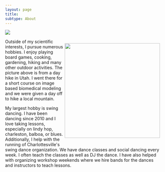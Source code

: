 ```yaml
---
layout: page
title:
subtype: About
---
```


<p><img src="{{ site.baseurl }}images/Kyle_mountains.png"></p> 

<p style="float: right;"><img class="margined" src="{{ site.baseurl }}images/Kyle_dancing2.jpg" width="310px"></p> 

Outside of my scientific interests, I pursue numerous hobbies.
I enjoy playing board games, cooking, gardening, hiking and many other outdoor activities.
The picture above is from a day hike in Utah. 
I went there for a short course on image based biomedical modeling and we were given a day off to hike a local mountain.


My largest hobby is swing dancing.
I have been dancing since 2010 and I love taking lessons, especially on lindy hop, charleston, balboa, or blues.
Additionally, I help with the running of Charlottesville's swing dance organization. 
We have dance classes and social dancing every week. I often teach the classes as well as DJ the dance.
I have also helped with organizing workshop weekends where we hire bands for the dances and instructors to teach lessons.